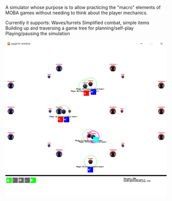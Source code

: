 A simulator whose purpose is to allow practicing the "macro" elements of MOBA games without needing to think about the player mechanics.

Currently it supports:
    Waves/turrets
    Simplified combat, simple items
    Building up and traversing a game tree for planning/self-play
    Playing/pausing the simulation


![Illustration](illustration.png)
